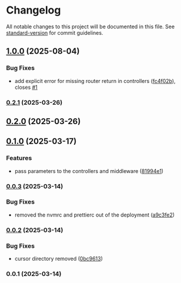 # Changelog

All notable changes to this project will be documented in this file. See [standard-version](https://github.com/conventional-changelog/standard-version) for commit guidelines.

## [1.0.0](https://github.com/psenger/express-auto-router/compare/v0.2.1...v1.0.0) (2025-08-04)


### Bug Fixes

* add explicit error for missing router return in controllers ([fc4f02b](https://github.com/psenger/express-auto-router/commit/fc4f02b6a3f70e1bb1eefcbab80d3fece52726ac)), closes [#1](https://github.com/psenger/express-auto-router/issues/1)

### [0.2.1](https://github.com/psenger/express-auto-router/compare/v0.2.0...v0.2.1) (2025-03-26)

## [0.2.0](https://github.com/psenger/express-auto-router/compare/v0.1.0...v0.2.0) (2025-03-26)

## [0.1.0](https://github.com/psenger/express-auto-router/compare/v0.0.3...v0.1.0) (2025-03-17)


### Features

* pass parameters to the controllers and middleware ([81994e1](https://github.com/psenger/express-auto-router/commit/81994e112152edd9687429db115373b014ff651e))

### [0.0.3](https://github.com/psenger/express-auto-router/compare/v0.0.2...v0.0.3) (2025-03-14)


### Bug Fixes

* removed the nvmrc and prettierc out of the deployment ([a9c3fe2](https://github.com/psenger/express-auto-router/commit/a9c3fe2f07f9ef89aaef765afcca2350fd7096dd))

### [0.0.2](https://github.com/psenger/express-auto-router/compare/v0.0.1...v0.0.2) (2025-03-14)


### Bug Fixes

* cursor directory removed ([0bc9613](https://github.com/psenger/express-auto-router/commit/0bc9613575de16da041c6e0a06fba9f3cd381ecc))

### 0.0.1 (2025-03-14)
